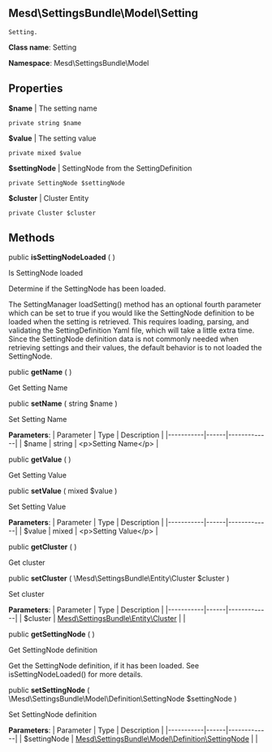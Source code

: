Mesd\SettingsBundle\Model\Setting
---------------

    Setting.

    


**Class name**: Setting

**Namespace**: Mesd\SettingsBundle\Model









Properties
----------


**$name**  |  The setting name



    private string $name






**$value**  |  The setting value



    private mixed $value






**$settingNode**  |  SettingNode from the SettingDefinition



    private SettingNode $settingNode






**$cluster**  |  Cluster Entity



    private Cluster $cluster






Methods
-------


public **isSettingNodeLoaded** (  )


Is SettingNode loaded

Determine if the SettingNode has been loaded.

The SettingManager loadSetting() method has an optional fourth parameter
which can be set to true if you would like the SettingNode definition to
be loaded when the setting is retrieved. This requires loading, parsing,
and validating the SettingDefinition Yaml file, which will take a little
extra time. Since the SettingNode definition data is not commonly needed
when retrieving settings and their values, the default behavior is to
not loaded the SettingNode.







public **getName** (  )


Get Setting Name









public **setName** ( string $name )


Set Setting Name








**Parameters**:
| Parameter | Type | Description |
|-----------|------|-------------|
| $name | string | &lt;p&gt;Setting Name&lt;/p&gt; |


public **getValue** (  )


Get Setting Value









public **setValue** ( mixed $value )


Set Setting Value








**Parameters**:
| Parameter | Type | Description |
|-----------|------|-------------|
| $value | mixed | &lt;p&gt;Setting Value&lt;/p&gt; |


public **getCluster** (  )


Get cluster









public **setCluster** ( \Mesd\SettingsBundle\Entity\Cluster $cluster )


Set cluster








**Parameters**:
| Parameter | Type | Description |
|-----------|------|-------------|
| $cluster | [Mesd\SettingsBundle\Entity\Cluster](Mesd-SettingsBundle-Entity-Cluster.md) |  |


public **getSettingNode** (  )


Get SettingNode definition

Get the SettingNode definition, if it has been loaded. See
isSettingNodeLoaded() for more details.







public **setSettingNode** ( \Mesd\SettingsBundle\Model\Definition\SettingNode $settingNode )


Set SettingNode definition








**Parameters**:
| Parameter | Type | Description |
|-----------|------|-------------|
| $settingNode | [Mesd\SettingsBundle\Model\Definition\SettingNode](Mesd-SettingsBundle-Model-Definition-SettingNode.md) |  |


